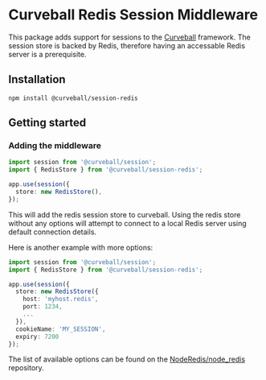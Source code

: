 Curveball Redis Session Middleware
==================================

This package adds support for sessions to the [Curveball](1) framework. The
session store is backed by Redis, therefore having an accessable Redis server
is a prerequisite.

Installation
------------

    npm install @curveball/session-redis


Getting started
---------------

### Adding the middleware

```typescript
import session from '@curveball/session';
import { RedisStore } from '@curveball/session-redis';

app.use(session({
  store: new RedisStore(),
});
```

This will add the redis session store to curveball. Using the redis store
without any options will attempt to connect to a local Redis server using
default connection details.

Here is another example with more options:

```typescript
import session from '@curveball/session';
import { RedisStore } from '@curveball/session-redis';

app.use(session({
  store: new RedisStore({
    host: 'myhost.redis',
    port: 1234,
    ...
  }),
  cookieName: 'MY_SESSION',
  expiry: 7200
});
```

The list of available options can be found on the [NodeRedis/node_redis](https://github.com/NodeRedis/node_redis#options-object-properties)
repository.
